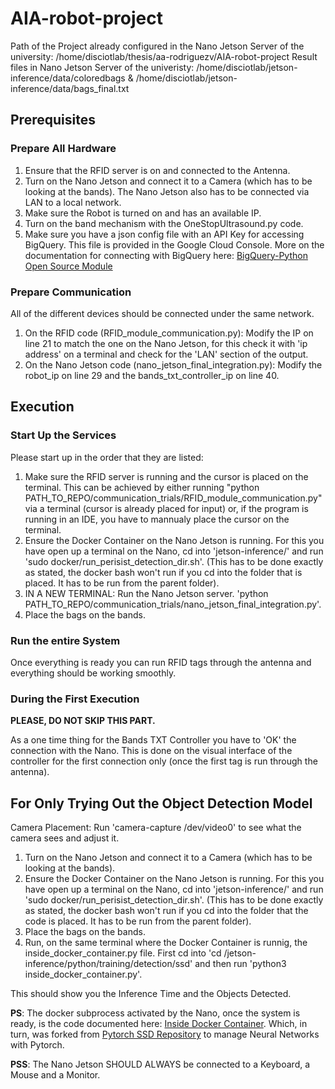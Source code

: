 # AIA-robot-project

Path of the Project already configured in the Nano Jetson Server of the university: /home/disciotlab/thesis/aa-rodriguezv/AIA-robot-project
Result files in Nano Jetson Server of the univeristy: /home/disciotlab/jetson-inference/data/coloredbags & /home/disciotlab/jetson-inference/data/bags_final.txt

## Prerequisites

### Prepare All Hardware

1. Ensure that the RFID server is on and connected to the Antenna. 
2. Turn on the Nano Jetson and connect it to a Camera (which has to be looking at the bands). The Nano Jetson also has to be connected via LAN to a local network.
3. Make sure the Robot is turned on and has an available IP.
4. Turn on the band mechanism with the OneStopUltrasound.py code.
5. Make sure you have a json config file with an API Key for accessing BigQuery. This file is provided in the Google Cloud Console. More on the documentation for connecting with BigQuery here: [BigQuery-Python Open Source Module](https://github.com/tylertreat/BigQuery-Python)

### Prepare Communication

All of the different devices should be connected under the same network. 

1. On the RFID code (RFID_module_communication.py): Modify the IP on line 21 to match the one on the Nano Jetson, for this check it with 'ip address' on a terminal and check for the 'LAN' section of the output.
2. On the Nano Jetson code (nano_jetson_final_integration.py): Modify the robot_ip on line 29 and the bands_txt_controller_ip on line 40.

## Execution

### Start Up the Services

Please start up in the order that they are listed: 

1. Make sure the RFID server is running and the cursor is placed on the terminal. 
This can be achieved by either running "python PATH_TO_REPO/communication_trials/RFID_module_communication.py" via a terminal (cursor is already placed for input) 
or, if the program is running in an IDE, you have to mannualy place the cursor on the terminal.
2. Ensure the Docker Container on the Nano Jetson is running. For this you have open up a terminal on the Nano, cd into 'jetson-inference/' and run 'sudo docker/run_perisist_detection_dir.sh'. (This has to be done exactly as stated, the docker bash won't run if you cd into the folder that is placed. It has to be run from the parent folder).
3. IN A NEW TERMINAL: Run the Nano Jetson server. 'python PATH_TO_REPO/communication_trials/nano_jetson_final_integration.py'.
4. Place the bags on the bands.

### Run the entire System

Once everything is ready you can run RFID tags through the antenna and everything should be working smoothly.

### During the First Execution

**PLEASE, DO NOT SKIP THIS PART.**

As a one time thing for the Bands TXT Controller you have to 'OK' the connection with the Nano. This is done on the visual interface of the controller for the first connection only (once the first tag is run through the antenna).


## For Only Trying Out the Object Detection Model

Camera Placement: Run 'camera-capture /dev/video0' to see what the camera sees and adjust it.

1. Turn on the Nano Jetson and connect it to a Camera (which has to be looking at the bands).
2. Ensure the Docker Container on the Nano Jetson is running. For this you have open up a terminal on the Nano, cd into 'jetson-inference/' and run 'sudo docker/run_perisist_detection_dir.sh'. (This has to be done exactly as stated, the docker bash won't run if you cd into the folder that the code is placed. It has to be run from the parent folder).
3. Place the bags on the bands.
4. Run, on the same terminal where the Docker Container is runnig, the inside_docker_container.py file. First cd into 'cd /jetson-inference/python/training/detection/ssd' and then run 'python3 inside_docker_container.py'. 

This should show you the Inference Time and the Objects Detected.

**PS**: The docker subprocess activated by the Nano, once the system is ready, is the code documented here: [Inside Docker Container](https://github.com/aa-rodriguezv/pytorch-ssd-modified-AIA-thesis/blob/master/inside_docker_container_final.py). Which, in turn, was forked from  [Pytorch SSD Repository](https://github.com/dusty-nv/pytorch-ssd) to manage Neural Networks with Pytorch.

**PSS**: The Nano Jetson SHOULD ALWAYS be connected to a Keyboard, a Mouse and a Monitor.






